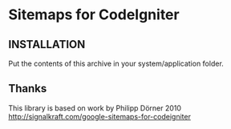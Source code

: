# Sitemaps for CodeIgniter

## INSTALLATION
Put the contents of this archive in your system/application folder.

## Thanks
This library is based on work by Philipp Dörner 2010
http://signalkraft.com/google-sitemaps-for-codeigniter

